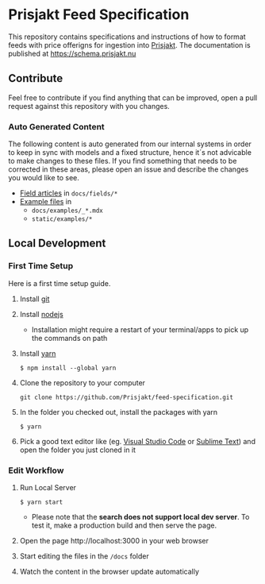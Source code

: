 # Prisjakt Feed Specification

This repository contains specifications and instructions of how to format feeds with price offerigns for ingestion into [Prisjakt](https://prisjakt.nu). The
documentation is published at https://schema.prisjakt.nu

## Contribute

Feel free to contribute if you find anything that can be improved, open a pull request against this repository with you changes.

### Auto Generated Content

The following content is auto generated from our internal systems in order to keep in sync with models and a fixed structure, hence it´s not advicable to make changes to these files. If you find something that needs to be corrected in these areas, please open an issue and describe the changes you would like to see.

- [Field articles](https://github.com/Prisjakt/feed-specification/tree/master/docs/fields) in `docs/fields/*`
- [Example files](https://github.com/Prisjakt/feed-specification/tree/master/static/examples) in
  - `docs/examples/_*.mdx`
  - `static/examples/*`

## Local Development

### First Time Setup

Here is a first time setup guide.

1. Install [git](https://git-scm.com/downloads)
   
1. Install [nodejs](https://nodejs.org/en/download/)
   
   - Installation might require a restart of your terminal/apps to pick up the commands on path

1. Install [yarn](https://classic.yarnpkg.com/lang/en/docs/install/#windows-stable)

    ```shell
    $ npm install --global yarn
    ```
1. Clone the repository to your computer
   
    ```shell
    git clone https://github.com/Prisjakt/feed-specification.git
    ```

1. In the folder you checked out, install the packages with yarn

    ```shell
    $ yarn
    ```
1. Pick a good text editor like (eg. [Visual Studio Code](https://code.visualstudio.com/) or [Sublime Text](https://www.sublimetext.com/3)) and open the folder you just cloned in it

### Edit Workflow


1. Run Local Server

    ```shell
    $ yarn start
    ```

     - Please note that the **search does not support local dev server**. To test it, make a production build and then serve the page.

1. Open the page http://localhost:3000 in your web browser 

1. Start editing the files in the `/docs` folder

1. Watch the content in the browser update automatically
